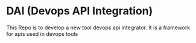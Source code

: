 # DAI (Devops API Integration)
This Repo is to develop a new tool devops api integrator. It is a framework for apis used in devops tools 
